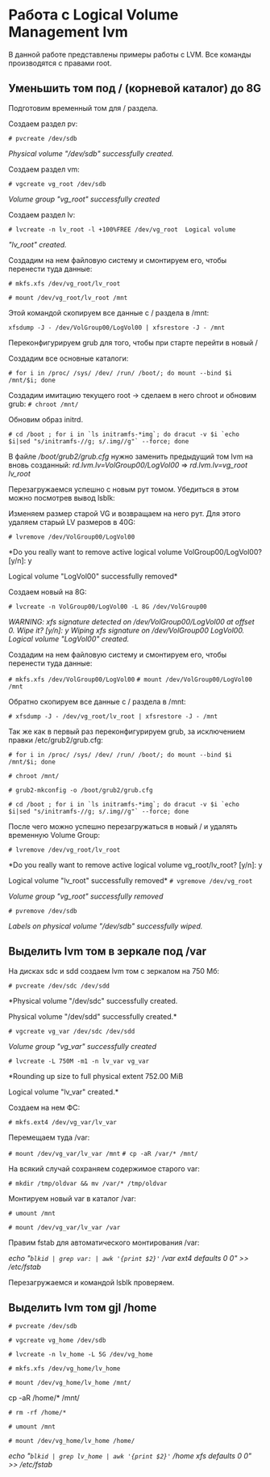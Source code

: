 # Работа с Logical Volume Management lvm

В данной работе представлены примеры работы с LVM. Все команды производятся с правами root.  

## Уменьшить том под / (корневой каталог) до 8G

Подготовим временный том для / раздела.

Создаем раздел pv:

`# pvcreate /dev/sdb`

*Physical volume "/dev/sdb" successfully created.*

Создаем раздел vm:

`# vgcreate vg_root /dev/sdb`

*Volume group "vg_root" successfully created*

Создаем раздел lv:

`# lvcreate -n lv_root -l +100%FREE /dev/vg_root  Logical volume`

*"lv_root" created.*

Создадим на нем файловую систему и смонтируем его, чтобы перенести туда данные:

`# mkfs.xfs /dev/vg_root/lv_root`

`# mount /dev/vg_root/lv_root /mnt`

Этой командой скопируем все данные с / раздела в /mnt:

`xfsdump -J - /dev/VolGroup00/LogVol00 | xfsrestore -J - /mnt`

Переконфигурируем grub для того, чтобы при старте перейти в новый /

Создадим все основные каталоги:

`# for i in /proc/ /sys/ /dev/ /run/ /boot/; do mount --bind $i /mnt/$i; done`

Создадим имитацию текущего root -> сделаем в него chroot и обновим grub:
`# chroot /mnt/`

Обновим образ initrd.

``# cd /boot ; for i in `ls initramfs-*img`; do dracut -v $i `echo $i|sed "s/initramfs-//g; s/.img//g"` --force; done``

В файле */boot/grub2/grub.cfg* нужно заменить предыдущий том lvm на вновь созданный: *rd.lvm.lv=VolGroup00/LogVol00* => *rd.lvm.lv=vg_root lv_root*

Перезагружаемся успешно с новым рут томом. Убедиться в этом можно посмотрев вывод lsblk:

Изменяем размер старой VG и возвращаем на него рут.
Для этого удаляем старый LV размеров в 40G:

`# lvremove /dev/VolGroup00/LogVol00`

*Do you really want to remove active logical volume VolGroup00/LogVol00? [y/n]: y

Logical volume "LogVol00" successfully removed*

Создаем новый на 8G:

`# lvcreate -n VolGroup00/LogVol00 -L 8G /dev/VolGroup00`

*WARNING: xfs signature detected on /dev/VolGroup00/LogVol00 at offset 0. Wipe it? [y/n]: y  Wiping xfs signature on /dev/VolGroup00 LogVol00.  Logical volume "LogVol00" created.*

Создадим на нем файловую систему и смонтируем его, чтобы перенести туда данные:

`# mkfs.xfs /dev/VolGroup00/LogVol00`
`# mount /dev/VolGroup00/LogVol00 /mnt`

Обратно скопируем все данные с / раздела в /mnt:

`# xfsdump -J - /dev/vg_root/lv_root | xfsrestore -J - /mnt`

Так же как в первый раз переконфигурируем grub, за исключением правки /etc/grub2/grub.cfg:

`# for i in /proc/ /sys/ /dev/ /run/ /boot/; do mount --bind $i /mnt/$i; done`

`# chroot /mnt/`

`# grub2-mkconfig -o /boot/grub2/grub.cfg`

``# cd /boot ; for i in `ls initramfs-*img`; do dracut -v $i `echo $i|sed "s/initramfs-//g; s/.img//g"` --force; done``

После чего можно успешно перезагружаться в новый / и удалять временную Volume Group:

`# lvremove /dev/vg_root/lv_root`

*Do you really want to remove active logical volume vg_root/lv_root? [y/n]: y

Logical volume "lv_root" successfully removed*
`# vgremove /dev/vg_root`

*Volume group "vg_root" successfully removed*

`# pvremove /dev/sdb`

*Labels on physical volume "/dev/sdb" successfully wiped.*

## Выделить lvm том в зеркале под /var

На дисках sdc и sdd создаем lvm том с зеркалом на 750 Мб:

`# pvcreate /dev/sdc /dev/sdd`

*Physical volume "/dev/sdc" successfully created.

Physical volume "/dev/sdd" successfully created.*

`# vgcreate vg_var /dev/sdc /dev/sdd`

*Volume group "vg_var" successfully created*

`# lvcreate -L 750M -m1 -n lv_var vg_var`

*Rounding up size to full physical extent 752.00 MiB

Logical volume "lv_var" created.*

Создаем на нем ФС:

`# mkfs.ext4 /dev/vg_var/lv_var`

 Перемещаем туда /var:

 `# mount /dev/vg_var/lv_var /mnt`
 `# cp -aR /var/* /mnt/`

 На всякий случай сохраняем содержимое старого var:

 `# mkdir /tmp/oldvar && mv /var/* /tmp/oldvar`

 Монтируем новый var в каталог /var:

 `# umount /mnt`

 `# mount /dev/vg_var/lv_var /var`

 Правим fstab для автоматического монтирования /var:

 *echo "`blkid | grep var: | awk '{print $2}'` /var ext4 defaults 0 0" >> /etc/fstab*

 Перезагружаемся и командой lsblk проверяем.

## Выделить lvm том gjl /home

`# pvcreate /dev/sdb`

`# vgcreate vg_home /dev/sdb`

`# lvcreate -n lv_home -L 5G /dev/vg_home`

`# mkfs.xfs /dev/vg_home/lv_home`

`# mount /dev/vg_home/lv_home /mnt/`

cp -aR /home/* /mnt/

`# rm -rf /home/*`

`# umount /mnt`

`# mount /dev/vg_home/lv_home /home/`

*echo "`blkid | grep lv_home | awk '{print $2}'` /home xfs defaults 0 0" >> /etc/fstab*
